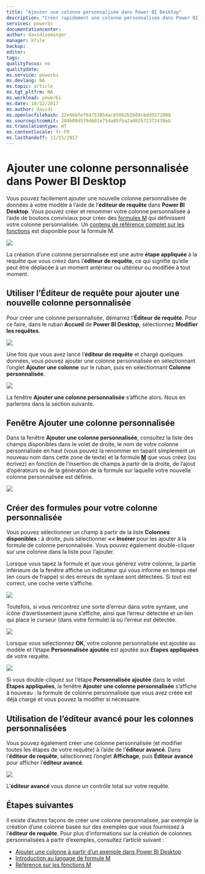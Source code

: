 ```yaml
---
title: "Ajouter une colonne personnalisée dans Power BI Desktop"
description: "Créer rapidement une colonne personnalisée dans Power BI Desktop"
services: powerbi
documentationcenter: 
author: davidiseminger
manager: kfile
backup: 
editor: 
tags: 
qualityfocus: no
qualitydate: 
ms.service: powerbi
ms.devlang: NA
ms.topic: article
ms.tgt_pltfrm: NA
ms.workload: powerbi
ms.date: 10/12/2017
ms.author: davidi
ms.openlocfilehash: 22e66bfef84753054ac65062b2b08cbdd5572088
ms.sourcegitcommit: 284b09d579d601e754a05fba2a4025723724f8eb
ms.translationtype: HT
ms.contentlocale: fr-FR
ms.lasthandoff: 11/15/2017
---
```

# <a name="add-a-custom-column-in-power-bi-desktop"></a>Ajouter une colonne personnalisée dans Power BI Desktop
Vous pouvez facilement ajouter une nouvelle colonne personnalisée de données à votre modèle à l’aide de l’**éditeur de requête** dans **Power BI Desktop**. Vous pouvez créer et renommer votre colonne personnalisée à l’aide de boutons conviviaux pour créer des [formules M](https://msdn.microsoft.com/library/mt270235.aspx) qui définissent votre colonne personnalisée. Un [contenu de référence complet sur les fonctions](https://msdn.microsoft.com/library/mt779182.aspx) est disponible pour la formule M. 

![](media/desktop-add-custom-column/add-custom-column_01.png)

La création d’une colonne personnalisée est une autre **étape appliquée** à la requête que vous créez dans l’**éditeur de requête**, ce qui signifie qu’elle peut être déplacée à un moment antérieur ou ultérieur ou modifiée à tout moment.

## <a name="use-query-editor-to-add-a-new-custom-column"></a>Utiliser l’Éditeur de requête pour ajouter une nouvelle colonne personnalisée
Pour créer une colonne personnalisée, démarrez l’**Éditeur de requête**. Pour ce faire, dans le ruban **Accueil** de **Power BI Desktop**, sélectionnez **Modifier les requêtes**.

![](media/desktop-add-custom-column/add-column-from-example_02.png)

Une fois que vous avez lancé l’**éditeur de requête** et chargé quelques données, vous pouvez ajouter une colonne personnalisée en sélectionnant l’onglet **Ajouter une colonne** sur le ruban, puis en sélectionnant **Colonne personnalisée**.

![](media/desktop-add-custom-column/add-custom-column_02.png)

La fenêtre **Ajouter une colonne personnalisée** s’affiche alors. Nous en parlerons dans la section suivante.

## <a name="the-add-custom-column-window"></a>Fenêtre Ajouter une colonne personnalisée
Dans la fenêtre **Ajouter une colonne personnalisée**, consultez la liste des champs disponibles dans le volet de droite, le nom de votre colonne personnalisée en haut (vous pouvez la renommer en tapant simplement un nouveau nom dans cette zone de texte) et la formule [**M**](https://msdn.microsoft.com/library/mt779182.aspx) que vous créez (ou écrivez) en fonction de l’insertion de champs à partir de la droite, de l’ajout d’opérateurs ou de la génération de la formule sur laquelle votre nouvelle colonne personnalisée est définie. 

![](media/desktop-add-custom-column/add-custom-column_03.png)

## <a name="create-formulas-for-your-custom-column"></a>Créer des formules pour votre colonne personnalisée
Vous pouvez sélectionner un champ à partir de la liste **Colonnes disponibles :** à droite, puis sélectionner **<< Insérer** pour les ajouter à la formule de colonne personnalisée. Vous pouvez également double-cliquer sur une colonne dans la liste pour l’ajouter.

Lorsque vous tapez la formule et que vous générez votre colonne, la partie inférieure de la fenêtre affiche un indicateur qui vous informe en temps réel (en cours de frappe) si des erreurs de syntaxe sont détectées. Si tout est correct, une coche verte s’affiche.

![](media/desktop-add-custom-column/add-custom-column_04.png)

Toutefois, si vous rencontrez une sorte d’erreur dans votre syntaxe, une icône d’avertissement jaune s’affiche, ainsi que l’erreur détectée et un lien qui place le curseur (dans votre formule) là où l’erreur est détectée.

![](media/desktop-add-custom-column/add-custom-column_05.png)

Lorsque vous sélectionnez **OK**, votre colonne personnalisée est ajoutée au modèle et l’étape **Personnalisée ajoutée** est ajoutée aux **Étapes appliquées** de votre requête.

![](media/desktop-add-custom-column/add-custom-column_06.png)

Si vous double-cliquez sur l’étape **Personnalisée ajoutée** dans le volet **Étapes appliquées**, la fenêtre **Ajouter une colonne personnalisée** s’affiche à nouveau : la formule de colonne personnalisée que vous avez créée est déjà chargé et vous pouvez la modifier si nécessaire.

## <a name="using-the-advanced-editor-for-custom-columns"></a>Utilisation de l’éditeur avancé pour les colonnes personnalisées
Vous pouvez également créer une colonne personnalisée (et modifier toutes les étapes de votre requête) à l’aide de l’**éditeur avancé**. Dans l’**éditeur de requête**, sélectionnez l’onglet **Affichage**, puis **Éditeur avancé** pour afficher l’**éditeur avancé**.

![](media/desktop-add-custom-column/add-custom-column_07.png)

L’**éditeur avancé** vous donne un contrôle total sur votre requête.

## <a name="next-steps"></a>Étapes suivantes
Il existe d’autres façons de créer une colonne personnalisée, par exemple la création d’une colonne basée sur des exemples que vous fournissez à l’**éditeur de requête**. Pour plus d’informations sur la création de colonnes personnalisées à partir d’exemples, consultez l’article suivant :

* [Ajouter une colonne à partir d’un exemple dans Power BI Desktop](desktop-add-column-from-example.md)
* [Introduction au langage de formule M](https://msdn.microsoft.com/library/mt270235.aspx)
* [Référence sur les fonctions M](https://msdn.microsoft.com/library/mt779182.aspx)  

